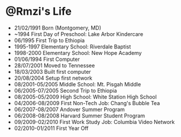 @Rmzi's Life
===============

- 21/02/1991 Born (Montgomery, MD)
- ~1994 First Day of Preschool: Lake Arbor Kindercare
- 06/1995 First Trip to Ethiopia
- 1995-1997 Elementary School: Riverdale Baptist
- 1998-2000 Elementary School: New Hope Academy
- 01/06/1994 First Computer
- 28/07/2001 Moved to Tennessee
- 18/03/2003 Built first computer
- 20/08/2004 Setup first network
- 08/2001-05/2005 Middle School: Mt. Pisgah Middle
- 06/2005-07/2005 Second Trip to Ethiopia
- 08/2005-05/2009 High School: White Station High School
- 04/2006-08/2009 First Non-Tech Job: Chang's Bubble Tea
- 06/2007-08/2007 Andover Summer Program
- 06/2008-08/2008 Harvard Summer Student Program
- 09/2009-02/2010 First Work Study Job: Columbia Video Network
- 02/2010-01/2011 First Year Off
